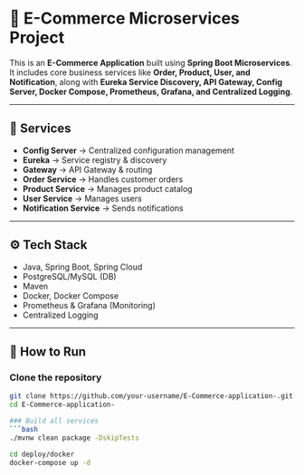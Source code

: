 # 🛒 E-Commerce Microservices Project

This is an **E-Commerce Application** built using **Spring Boot Microservices**.  
It includes core business services like **Order, Product, User, and Notification**, along with **Eureka Service Discovery, API Gateway, Config Server, Docker Compose, Prometheus, Grafana, and Centralized Logging**.

---

## 📂 Services

- **Config Server** → Centralized configuration management  
- **Eureka** → Service registry & discovery  
- **Gateway** → API Gateway & routing  
- **Order Service** → Handles customer orders  
- **Product Service** → Manages product catalog  
- **User Service** → Manages users  
- **Notification Service** → Sends notifications  

---

## ⚙️ Tech Stack

- Java, Spring Boot, Spring Cloud  
- PostgreSQL/MySQL (DB)  
- Maven  
- Docker, Docker Compose  
- Prometheus & Grafana (Monitoring)  
- Centralized Logging  

---

## 🚀 How to Run

### Clone the repository
```bash
git clone https://github.com/your-username/E-Commerce-application-.git
cd E-Commerce-application-

### Build all services
```bash
./mvnw clean package -DskipTests

cd deploy/docker
docker-compose up -d

